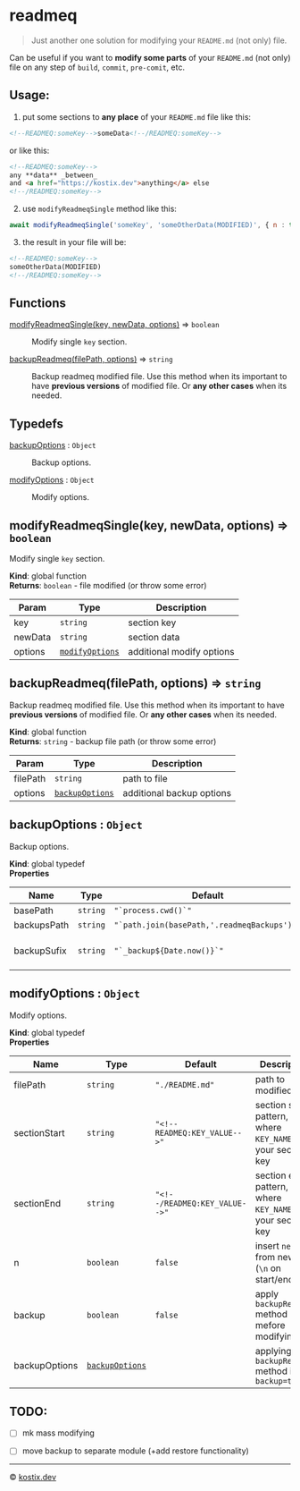 # readmeq
> Just another one solution for modifying your `README.md` (not only) file.

Can be useful if you want to **modify some parts** of your `README.md` (not only) file on any step of `build`, `commit`, `pre-comit`, etc.


## Usage:

1. put some sections to **any place** of your `README.md` file like this:
```md
<!--READMEQ:someKey-->someData<!--/READMEQ:someKey-->
```
or like this:
```md
<!--READMEQ:someKey-->
any **data** _between_
and <a href="https://kostix.dev">anything</a> else
<!--/READMEQ:someKey-->
```
2. use `modifyReadmeqSingle` method like this:
```js
await modifyReadmeqSingle('someKey', 'someOtherData(MODIFIED)', { n : true });
```
3. the result in your file will be:
```md
<!--READMEQ:someKey-->
someOtherData(MODIFIED)
<!--/READMEQ:someKey-->
```


<!--READMEQ:docsSection-->
## Functions

<dl>
<dt><a href="#modifyReadmeqSingle">modifyReadmeqSingle(key, newData, options)</a> ⇒ <code>boolean</code></dt>
<dd><p>Modify single <code>key</code> section.</p>
</dd>
<dt><a href="#backupReadmeq">backupReadmeq(filePath, options)</a> ⇒ <code>string</code></dt>
<dd><p>Backup readmeq modified file.
Use this method when its important to have <strong>previous versions</strong> of modified file. Or <strong>any other cases</strong> when its needed.</p>
</dd>
</dl>

## Typedefs

<dl>
<dt><a href="#backupOptions">backupOptions</a> : <code>Object</code></dt>
<dd><p>Backup options.</p>
</dd>
<dt><a href="#modifyOptions">modifyOptions</a> : <code>Object</code></dt>
<dd><p>Modify options.</p>
</dd>
</dl>

<a name="modifyReadmeqSingle"></a>

## modifyReadmeqSingle(key, newData, options) ⇒ <code>boolean</code>
Modify single `key` section.

**Kind**: global function  
**Returns**: <code>boolean</code> - file modified (or throw some error)  

| Param | Type | Description |
| --- | --- | --- |
| key | <code>string</code> | section key |
| newData | <code>string</code> | section data |
| options | [<code>modifyOptions</code>](#modifyOptions) | additional modify options |

<a name="backupReadmeq"></a>

## backupReadmeq(filePath, options) ⇒ <code>string</code>
Backup readmeq modified file.
Use this method when its important to have **previous versions** of modified file. Or **any other cases** when its needed.

**Kind**: global function  
**Returns**: <code>string</code> - backup file path (or throw some error)  

| Param | Type | Description |
| --- | --- | --- |
| filePath | <code>string</code> | path to file |
| options | [<code>backupOptions</code>](#backupOptions) | additional backup options |

<a name="backupOptions"></a>

## backupOptions : <code>Object</code>
Backup options.

**Kind**: global typedef  
**Properties**

| Name | Type | Default | Description |
| --- | --- | --- | --- |
| basePath | <code>string</code> | <code>&quot;&#x60;process.cwd()&#x60;&quot;</code> | projects base/root path |
| backupsPath | <code>string</code> | <code>&quot;&#x60;path.join(basePath,&#x27;.readmeqBackups&#x27;)&#x60;&quot;</code> | backups path |
| backupSufix | <code>string</code> | <code>&quot;&#x60;_backup${Date.now()}&#x60;&quot;</code> | backup file suffix (`file.ext` => `file${backupSufix}.ext`) |

<a name="modifyOptions"></a>

## modifyOptions : <code>Object</code>
Modify options.

**Kind**: global typedef  
**Properties**

| Name | Type | Default | Description |
| --- | --- | --- | --- |
| filePath | <code>string</code> | <code>&quot;./README.md&quot;</code> | path to modified file |
| sectionStart | <code>string</code> | <code>&quot;&lt;!--READMEQ:KEY_VALUE--&gt;&quot;</code> | section start pattern, where `KEY_NAME` - your section key |
| sectionEnd | <code>string</code> | <code>&quot;&lt;!--/READMEQ:KEY_VALUE--&gt;&quot;</code> | section end pattern, where `KEY_NAME` - your section key |
| n | <code>boolean</code> | <code>false</code> | insert `newData` from new line (`\n` on start/end) |
| backup | <code>boolean</code> | <code>false</code> | apply `backupReadmeq` method mefore modifying |
| backupOptions | [<code>backupOptions</code>](#backupOptions) |  | applying to `backupReadmeq` method if `backup=true` |


<!--/READMEQ:docsSection-->


## TODO:

  - [ ] mk mass modifying
  - [ ] move backup to separate module (+add restore functionality)



---
© [kostix.dev][kostix-url]



[kostix-url]: https://kostix.dev